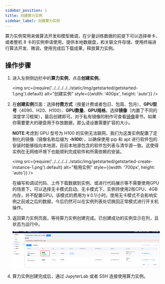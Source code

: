```yaml
---
sidebar_position: 1
title: 创建算力实例
sidebar_label: 创建算力实例
---
```


算力实例常用来做算法开发和模型微调，在少量训练数据的前提下可以选择单卡、或者整机 8 卡的实例申请使用，提供本地数据盘，和关联文件存储，使用终端进行算法开发、微调，使用完成后下载成果，释放算力实例。

## 操作步骤

1. 进入左侧侧边栏中的**算力实例**，点击**创建实例**。

    <img src={require('../../../../../static/img/getstarted/getstarted-1.png').default} alt="创建实例" style={{width: '400px', height: 'auto'}} />

2. 在**创建实例**页面：选择**付费方式**（按量计费或者包日、包周、包月）、**GPU型号**（4090、H20、H100）、**GPU数量**、**GPU规格**，选择**镜像**（内置了不同的深度学习框架），最后创建即可。对于私有镜像的制作可查看[镜像](../ConfigureEnvironment/image.md)章节。如果你需要更大的硬盘用于存放数据，那么请设置需要扩容的大小。
    
    __NOTE__:考虑到 GPU 型号为 H100 的实例无法联网，我们为这类实例配置了定制化的镜像（镜像名称后缀为 **-h100**），以确保使用 pip 和 apt 进行软件包的安装时能够指向本地源，目前本地源包含的软件包列表与清华源一致。这使得实例在无网络环境下也能顺利完成软件和所需依赖的安装。

    <img src={require('../../../../../static/img/getstarted/getstarted-create-instance-1.png').default} alt="租用实例" style={{width: '700px', height: 'auto'}} />

    在编写和调试代码、上传下载数据到实例、或进行代码展示等不需要使用GPU的场景下，可以选择无卡模式启动。无卡模式下，实例将使用2核CPU、4GB内存，并不配置GPU。该模式的费用为￥0.1/小时。使用无卡模式不会影响实例之前或之后的数据，今后仍然可以在实例列表处切换回正常模式进行开关机操作。

3. 返回算力实例页面，等待算力实例创建完成。已创建成功的实例显示在列，且状态为运行中。

    ![创建算力实例-操作步骤-示意图](../../../../../static/img/containerinstance/containerinstance-1.png)

4. 算力实例创建完成后，通过 JupyterLab 或者 SSH 连接使用算力实例。


